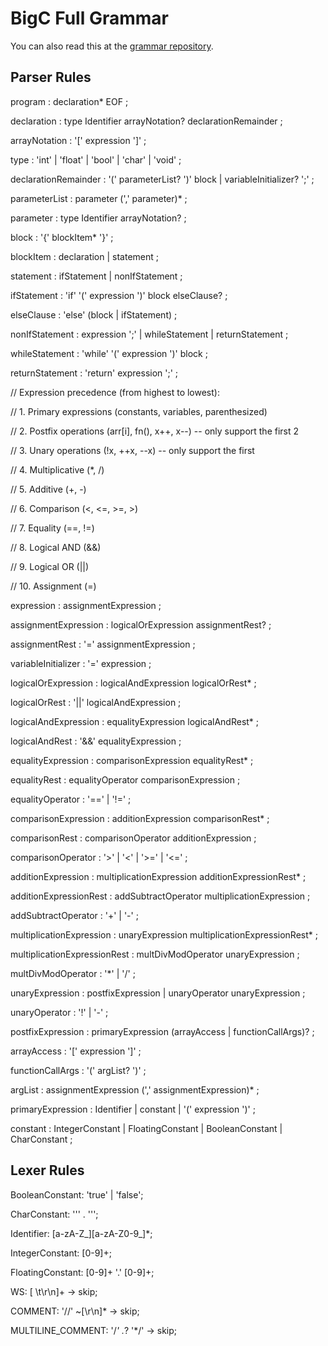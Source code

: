 # BigC Full Grammar

You can also read this at the [grammar repository](https://github.com/GoBigC/grammar/blob/main/BigC.g4).

## Parser Rules 
program
    : declaration* EOF
    ;

declaration
    : type Identifier arrayNotation? declarationRemainder
    ;

arrayNotation
    : '[' expression ']'
    ;

type
    : 'int'
    | 'float'
    | 'bool'
    | 'char'
    | 'void' 
    ;

declarationRemainder 
    : '(' parameterList? ')' block 
    | variableInitializer? ';'
    ;

parameterList
    : parameter (',' parameter)*
    ;

parameter
    : type Identifier arrayNotation?
    ;

block 
    : '{' blockItem* '}'
    ;

blockItem
    : declaration
    | statement
    ;

statement
    : ifStatement
    | nonIfStatement
    ;

ifStatement
    : 'if' '(' expression ')' block elseClause?
    ;

elseClause
    : 'else' (block | ifStatement)
    ;

nonIfStatement 
    : expression ';'
    | whileStatement
    | returnStatement
    ;

whileStatement
    : 'while' '(' expression ')' block 
    ;

returnStatement 
    : 'return' expression ';'
    ;

// Expression precedence (from highest to lowest):

// 1. Primary expressions (constants, variables, parenthesized)

// 2. Postfix operations (arr[i], fn(), x++, x--) -- only support the first 2

// 3. Unary operations (!x, ++x, --x) -- only support the first

// 4. Multiplicative (*, /) 

// 5. Additive (+, -)

// 6. Comparison (<, <=, >=, >)

// 7. Equality (==, !=)

// 8. Logical AND (&&)

// 9. Logical OR (||)

// 10. Assignment (=)


expression 
    : assignmentExpression 
    ;

assignmentExpression
    : logicalOrExpression assignmentRest?
    ;

assignmentRest
    : '=' assignmentExpression
    ;

variableInitializer
    : '=' expression
    ;

logicalOrExpression
    : logicalAndExpression logicalOrRest*
    ;

logicalOrRest
    : '||' logicalAndExpression
    ;

logicalAndExpression
    : equalityExpression logicalAndRest*
    ;

logicalAndRest
    : '&&' equalityExpression
    ;

equalityExpression
    : comparisonExpression equalityRest*
    ;

equalityRest
    : equalityOperator comparisonExpression
    ;

equalityOperator 
    : '=='
    | '!='
    ;

comparisonExpression 
    : additionExpression comparisonRest*
    ;

comparisonRest
    : comparisonOperator additionExpression
    ;

comparisonOperator
    : '>'
    | '<'
    | '>='
    | '<='
    ;

additionExpression
    : multiplicationExpression additionExpressionRest*
    ;

additionExpressionRest
    : addSubtractOperator multiplicationExpression
    ;

addSubtractOperator 
    : '+'
    | '-'
    ;

multiplicationExpression
    : unaryExpression multiplicationExpressionRest*
    ;

multiplicationExpressionRest
    : multDivModOperator unaryExpression
    ;

multDivModOperator
    : '*'
    | '/'
    ;

unaryExpression 
    : postfixExpression 
    | unaryOperator unaryExpression 
    ;

unaryOperator
    : '!'
    | '-'
    ;

postfixExpression 
    : primaryExpression (arrayAccess | functionCallArgs)?
    ;

arrayAccess 
    : '[' expression ']'
    ;

functionCallArgs
    : '(' argList? ')'
    ;

argList 
    : assignmentExpression (',' assignmentExpression)*
    ;

primaryExpression 
    : Identifier 
    | constant 
    | '(' expression ')'
    ;

constant
    : IntegerConstant 
    | FloatingConstant 
    | BooleanConstant 
    | CharConstant 
    ;

## Lexer Rules 
BooleanConstant: 'true' | 'false';

CharConstant: '\'' . '\'';

Identifier: [a-zA-Z_][a-zA-Z0-9_]*;

IntegerConstant: [0-9]+;

FloatingConstant: [0-9]+ '.' [0-9]+;

WS: [ \t\r\n]+ -> skip;

COMMENT: '//' ~[\r\n]* -> skip;

MULTILINE_COMMENT: '/*' .*? '*/' -> skip;